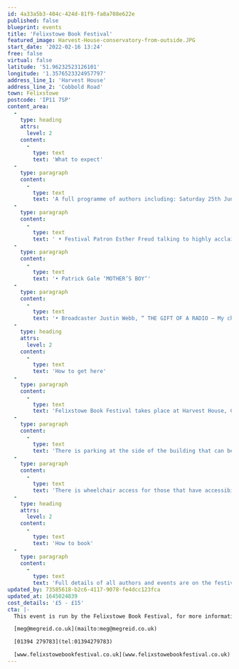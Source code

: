 ```yaml
---
id: 4a33a5b3-404c-424d-81f9-fa8a708e622e
published: false
blueprint: events
title: 'Felixstowe Book Festival'
featured_image: Harvest-House-conservatory-from-outside.JPG
start_date: '2022-02-16 13:24'
free: false
virtual: false
latitude: '51.96232523126101'
longitude: '1.3576523324957797'
address_line_1: 'Harvest House'
address_line_2: 'Cobbold Road'
town: Felixstowe
postcode: 'IP11 7SP'
content_area:
  -
    type: heading
    attrs:
      level: 2
    content:
      -
        type: text
        text: 'What to expect'
  -
    type: paragraph
    content:
      -
        type: text
        text: 'A full programme of authors including: Saturday 25th June:'
  -
    type: paragraph
    content:
      -
        type: text
        text: ' • Festival Patron Esther Freud talking to highly acclaimed writer Tessa Hadley• Actor and author Stephen McGann (who plays Dr Turner) “CALL THE MIDWIFE, A LABOUR OF LOVE” '
  -
    type: paragraph
    content:
      -
        type: text
        text: '• Patrick Gale ‘MOTHER’S BOY’'
  -
    type: paragraph
    content:
      -
        type: text
        text: '• Broadcaster Justin Webb, “ THE GIFT OF A RADIO – My childhood and Other Trainwrecks.” '
  -
    type: heading
    attrs:
      level: 2
    content:
      -
        type: text
        text: 'How to get here'
  -
    type: paragraph
    content:
      -
        type: text
        text: 'Felixstowe Book Festival takes place at Harvest House, Cobbold Road, IP11 7SP.'
  -
    type: paragraph
    content:
      -
        type: text
        text: 'There is parking at the side of the building that can be accessed through the front drive way.'
  -
    type: paragraph
    content:
      -
        type: text
        text: 'There is wheelchair access for those that have accessibility needs.'
  -
    type: heading
    attrs:
      level: 2
    content:
      -
        type: text
        text: 'How to book'
  -
    type: paragraph
    content:
      -
        type: text
        text: 'Full details of all authors and events are on the festival website www.felixstowebookfestival.co.uk and tickets are available from the New Wolsey Box Office (01473 295900)'
updated_by: 73585618-b2c6-4117-9078-fe4dcc123fca
updated_at: 1645024839
cost_details: '£5 - £15'
cta: |-
  This event is run by the Felixstowe Book Festival, for more information please get in contact via:

  [meg@megreid.co.uk](mailto:meg@megreid.co.uk)

  [01394 279783](tel:01394279783)

  [www.felixstowebookfestival.co.uk](www.felixstowebookfestival.co.uk)
---
```

